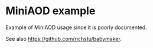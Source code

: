 # MiniAOD example

Example of MiniAOD usage since it is poorly documented.

See also https://github.com/richstu/babymaker.
